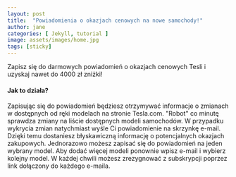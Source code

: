 ```yaml
---
layout: post
title:  "Powiadomienia o okazjach cenowych na nowe samochody!"
author: jane
categories: [ Jekyll, tutorial ]
image: assets/images/home.jpg
tags: [sticky]
---
```


Zapisz się do darmowych powiadomień o okazjach cenowych Tesli i uzyskaj nawet do 4000 zł zniżki!

#### Jak to działa?

Zapisując się do powiadomień będziesz otrzymywać informacje o zmianach w dostępnych od ręki modelach na stronie Tesla.com.
"Robot" co minutę sprawdza zmiany na liście dostępnych modeli samochodów.
W przypadku wykrycia zmian natychmiast wyśle Ci powiadomienie na skrzynkę e-mail.
Dzięki temu dostaniesz błyskawiczną informację o potencjalnych okazjach zakupowych.
Jednorazowo możesz zapisać się do powiadomień na jeden wybrany model.
Aby dodać więcej modeli ponownie wpisz e-mail i wybierz kolejny model.
W każdej chwili możesz zrezygnować z subskrypcji poprzez link dołączony do każdego e-maila.